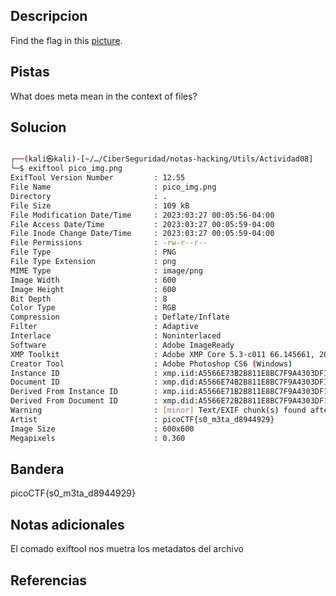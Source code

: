 ## Descripcion

Find the flag in this [picture](https://jupiter.challenges.picoctf.org/static/916b07b4c87062c165ace1d3d31ef655/pico_img.png).
## Pistas

What does meta mean in the context of files?

## Solucion
``` bash

┌──(kali㉿kali)-[~/…/CiberSeguridad/notas-hacking/Utils/Actividad08]
└─$ exiftool pico_img.png 
ExifTool Version Number         : 12.55
File Name                       : pico_img.png
Directory                       : .
File Size                       : 109 kB
File Modification Date/Time     : 2023:03:27 00:05:56-04:00
File Access Date/Time           : 2023:03:27 00:05:59-04:00
File Inode Change Date/Time     : 2023:03:27 00:05:59-04:00
File Permissions                : -rw-r--r--
File Type                       : PNG
File Type Extension             : png
MIME Type                       : image/png
Image Width                     : 600
Image Height                    : 600
Bit Depth                       : 8
Color Type                      : RGB
Compression                     : Deflate/Inflate
Filter                          : Adaptive
Interlace                       : Noninterlaced
Software                        : Adobe ImageReady
XMP Toolkit                     : Adobe XMP Core 5.3-c011 66.145661, 2012/02/06-14:56:27
Creator Tool                    : Adobe Photoshop CS6 (Windows)
Instance ID                     : xmp.iid:A5566E73B2B811E8BC7F9A4303DF1F9B
Document ID                     : xmp.did:A5566E74B2B811E8BC7F9A4303DF1F9B
Derived From Instance ID        : xmp.iid:A5566E71B2B811E8BC7F9A4303DF1F9B
Derived From Document ID        : xmp.did:A5566E72B2B811E8BC7F9A4303DF1F9B
Warning                         : [minor] Text/EXIF chunk(s) found after PNG IDAT (may be ignored by some readers)
Artist                          : picoCTF{s0_m3ta_d8944929}
Image Size                      : 600x600
Megapixels                      : 0.360

```

## Bandera
picoCTF{s0_m3ta_d8944929}

## Notas adicionales
El comado exiftool nos muetra los metadatos del archivo

## Referencias
